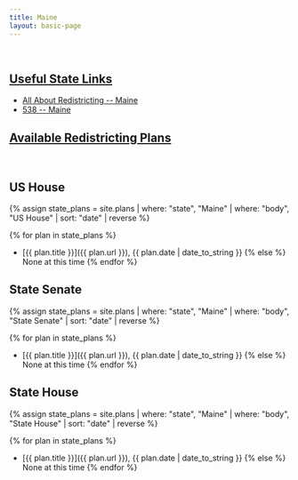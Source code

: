 ```yaml
---
title: Maine
layout: basic-page
---
```


<br>

<u>Useful State Links</u>
---

- [All About Redistricting -- Maine](https://redistricting.lls.edu/state/maine/?cycle=2020&level=Congress&startdate=)
- [538 -- Maine](https://projects.fivethirtyeight.com/redistricting-2022-maps/maine/)

<u>Available Redistricting Plans</u>
---

<br>

US House
---
{% assign state_plans = site.plans | where: "state", "Maine" | where: "body", "US House" | sort: "date" | reverse %}

{% for plan in state_plans %}
- [{{ plan.title }}]({{ plan.url }}), {{ plan.date | date_to_string }}
{% else %}
None at this time
{% endfor %}

State Senate
---
{% assign state_plans = site.plans | where: "state", "Maine" | where: "body", "State Senate" | sort: "date" | reverse %}

{% for plan in state_plans %}
- [{{ plan.title }}]({{ plan.url }}), {{ plan.date | date_to_string }}
{% else %}
None at this time
{% endfor %}


State House
---
{% assign state_plans = site.plans | where: "state", "Maine" | where: "body", "State House" | sort: "date" | reverse %}

{% for plan in state_plans %}
- [{{ plan.title }}]({{ plan.url }}), {{ plan.date | date_to_string }}
{% else %}
None at this time
{% endfor %}
